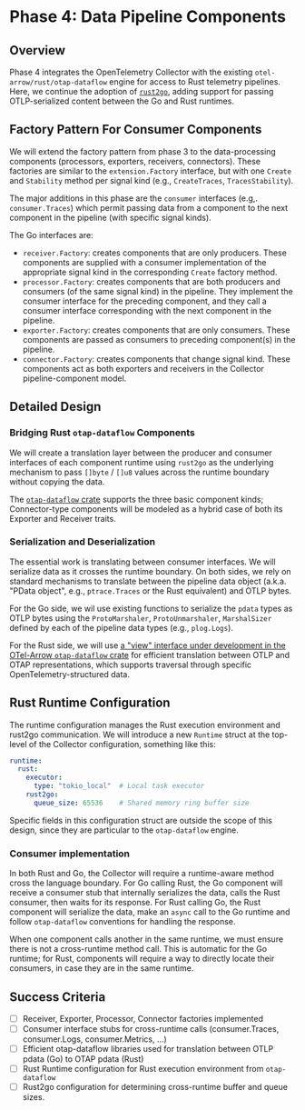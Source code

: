 # Phase 4: Data Pipeline Components

## Overview

Phase 4 integrates the OpenTelemetry Collector with the existing
`otel-arrow/rust/otap-dataflow` engine for access to Rust telemetry
pipelines. Here, we continue the adoption of
[`rust2go`](https://github.com/ihciah/rust2go), adding support for
passing OTLP-serialized content between the Go and Rust runtimes.

## Factory Pattern For Consumer Components

We will extend the factory pattern from phase 3 to the data-processing
components (processors, exporters, receivers, connectors). These
factories are similar to the `extension.Factory` interface, but with
one `Create` and `Stability` method per signal kind (e.g.,
`CreateTraces`, `TracesStability`).

The major additions in this phase are the `consumer` interfaces
(e.g,. `consumer.Traces`) which permit passing data from a component
to the next component in the pipeline (with specific signal kinds).

The Go interfaces are:

- `receiver.Factory`: creates components that are only
  producers. These components are supplied with a consumer
  implementation of the appropriate signal kind in the corresponding
  `Create` factory method.
- `processor.Factory`: creates components that are both producers and
  consumers (of the same signal kind) in the pipeline. They implement
  the consumer interface for the preceding component, and they call a
  consumer interface corresponding with the next component in the
  pipeline.
- `exporter.Factory`: creates components that are only
  consumers. These components are passed as consumers to preceding
  component(s) in the pipeline.
- `connector.Factory`: creates components that change signal
  kind. These components act as both exporters and receivers in the
  Collector pipeline-component model.

## Detailed Design

### Bridging Rust `otap-dataflow` Components

We will create a translation layer between the producer and consumer
interfaces of each component runtime using `rust2go` as the underlying
mechanism to pass `[]byte` / `[]u8` values across the runtime boundary
without copying the data.

The [`otap-dataflow`
crate](https://github.com/open-telemetry/otel-arrow/blob/main/rust/otap-dataflow/README.md)
supports the three basic component kinds; Connector-type components
will be modeled as a hybrid case of both its Exporter and Receiver
traits.

### Serialization and Deserialization

The essential work is translating between consumer interfaces. We will
serialize data as it crosses the runtime boundary. On both sides, we
rely on standard mechanisms to translate between the pipeline data
object (a.k.a. "PData object", e.g., `ptrace.Traces` or the Rust
equivalent) and OTLP bytes.

For the Go side, we wil use existing functions to serialize the
`pdata` types as OTLP bytes using the `ProtoMarshaler`,
`ProtoUnmarshaler`, `MarshalSizer` defined by each of the pipeline
data types (e.g., `plog.Logs`).

For the Rust side, we will use [a "view" interface under development
in the OTel-Arrow `otap-dataflow`
crate](https://github.com/open-telemetry/otel-arrow/tree/main/rust/otap-dataflow/crates/pdata-views)
for efficient translation between OTLP and OTAP representations, which
supports traversal through specific OpenTelemetry-structured data.

## Rust Runtime Configuration

The runtime configuration manages the Rust execution environment and
rust2go communication. We will introduce a new `Runtime` struct at the
top-level of the Collector configuration, something like this:

```yaml
runtime:
  rust:
    executor:
      type: "tokio_local"  # Local task executor
    rust2go:
      queue_size: 65536    # Shared memory ring buffer size
```

Specific fields in this configuration struct are outside the scope of
this design, since they are particular to the `otap-dataflow`
engine.

### Consumer implementation

In both Rust and Go, the Collector will require a runtime-aware method
cross the language boundary. For Go calling Rust, the Go component
will receive a consumer stub that internally serializes the data,
calls the Rust consumer, then waits for its response. For Rust calling
Go, the Rust component will serialize the data, make an `async` call
to the Go runtime and follow `otap-dataflow` conventions for handling
the response.

When one component calls another in the same runtime, we must ensure
there is not a cross-runtime method call. This is automatic for the Go
runtime; for Rust, components will require a way to directly locate
their consumers, in case they are in the same runtime.

## Success Criteria

- [ ] Receiver, Exporter, Processor, Connector factories implemented
- [ ] Consumer interface stubs for cross-runtime calls (consumer.Traces, consumer.Logs, consumer.Metrics, ...)
- [ ] Efficient otap-dataflow libraries used for translation between OTLP pdata (Go) to OTAP pdata (Rust)
- [ ] Rust Runtime configuration for Rust execution environment from `otap-dataflow`
- [ ] Rust2go configuration for determining cross-runtime buffer and queue sizes.
